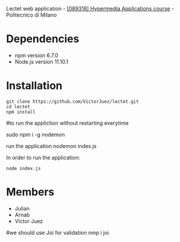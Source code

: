 Lectet web application - [[089318] Hypermedia Applications course](https://www11.ceda.polimi.it/schedaincarico/schedaincarico/controller/scheda_pubblica/SchedaPublic.do?&evn_default=evento&c_classe=691294&__pj0=0&__pj1=42dd37a872b1e163a2110d5ef6b528cc) - Politecnico di Milano


# Dependencies
- npm version 6.7.0
- Node.js version 11.10.1

# Installation

```shell
git clone https://github.com/VictorJuez/lectet.git
cd lectet
npm install
```
#to run the appliction without restarting everytime

sudo npm i -g nodemon

run the application 
nodemon index.js

In order to run the application:

```shell
node index.js
```

# Members
- Julian
- Arnab
- Víctor Juez

#we should use Joi for validation 
nmp i joi
